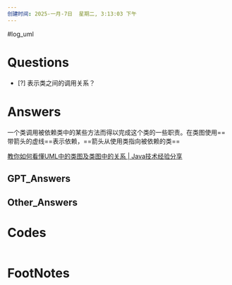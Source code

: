 ```yaml
---
创建时间: 2025-一月-7日  星期二, 3:13:03 下午
---
```

#log_uml 

# Questions

- [?] 表示类之间的调用关系？


# Answers
一个类调用被依赖类中的某些方法而得以完成这个类的一些职责。在类图使用==带箭头的虚线==表示依赖，==箭头从使用类指向被依赖的类==


[教你如何看懂UML中的类图及类图中的关系 \| Java技术经验分享](https://www.larscheng.com/uml-class/#%E6%80%BB%E7%BB%93)

## GPT_Answers


## Other_Answers


# Codes

```python

```



# FootNotes